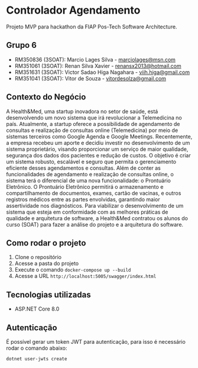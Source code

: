 # Controlador Agendamento

Projeto MVP para hackathon da FIAP Pos-Tech Software Architecture.

## Grupo 6

- RM350836 (3SOAT): Marcio Lages Silva - marciolages@msn.com
- RM351061 (3SOAT): Renan Silva Xavier - renansx2013@hotmail.com
- RM351631 (3SOAT): Victor Sadao Higa Nagahara - viih.higa@gmail.com
- RM351041 (3SOAT): Vitor de Souza - vitordesolza@gmail.com

## Contexto do Negócio

A Health&Med, uma startup inovadora no setor de saúde, está desenvolvendo um novo sistema que irá revolucionar a Telemedicina no país. 
Atualmente, a startup oferece a possibilidade de agendamento de consultas e realização de consultas online (Telemedicina) por meio de sistemas terceiros como Google Agenda e Google Meetings.
Recentemente, a empresa recebeu um aporte e decidiu investir no desenvolvimento de um sistema proprietário, visando proporcionar um serviço de maior qualidade, segurança dos dados dos pacientes e redução de custos. 
O objetivo é criar um sistema robusto, escalável e seguro que permita o gerenciamento eficiente desses agendamentos e consultas.
Além de conter as funcionalidades de agendamento e realização de consultas online, o sistema terá o diferencial de uma nova funcionalidade: o Prontuário Eletrônico. 
O Prontuário Eletrônico permitirá o armazenamento e compartilhamento de documentos, exames, cartão de vacinas, e outros registros médicos entre as partes envolvidas, garantindo maior assertividade nos diagnósticos.
Para viabilizar o desenvolvimento de um sistema que esteja em conformidade com as melhores práticas de qualidade e arquitetura de software, a Health&Med contratou os alunos do curso (SOAT) para fazer a análise do projeto e a arquitetura do software.

## Como rodar o projeto

1. Clone o repositório
2. Acesse a pasta do projeto
3. Execute o comando `docker-compose up --build`
4. Acesse a URL `http://localhost:5005/swagger/index.html`

## Tecnologias utilizadas
- ASP.NET Core 8.0

## Autenticação
É possível gerar um token JWT para autenticação, para isso é necessário rodar o comando abaixo:

```bash
dotnet user-jwts create
```
